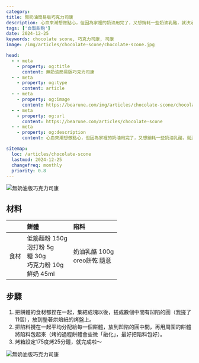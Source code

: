 ```yaml
---
category: 
title: 無奶油簡易版巧克力司康
description: 心血來潮想做點心，但因為家裡的奶油用完了，又想銷耗一些奶油乳酪，就決定來做一個帶奶油乳酪的司康！
tags: ['自製甜點']
date: 2024-12-25
keywords: chocolate scone, 巧克力司康, 司康
image: /img/articles/chocolate-scone/chocolate-scone.jpg

head:
  - - meta
    - property: og:title
      content: 無奶油簡易版巧克力司康
  - - meta
    - property: og:type
      content: article
  - - meta
    - property: og:image
      content: https://bearune.com/img/articles/chocolate-scone/chocolate-scone.jpg
  - - meta
    - property: og:url
      content: https://bearune.com/articles/chocolate-scone
  - - meta
    - property: og:description
      content: 心血來潮想做點心，但因為家裡的奶油用完了，又想銷耗一些奶油乳酪，就決定來做一個帶奶油乳酪的司康！

sitemap:
  loc: /articles/chocolate-scone
  lastmod: 2024-12-25
  changefreq: monthly
  priority: 0.8
---
```


![無奶油版巧克力司康](/img/articles/chocolate-scone/chocolate-scone.jpg)

## 材料

|       | 餅體                                                              | 陷料                           |
| :---: | :---------------------------------------------------------------- | :----------------------------- |
| 食材  | 低筋麵粉 150g<br>泡打粉 5g<br>糖 30g<br>巧克力粉 10g<br>鮮奶 45ml | 奶油乳酪 100g<br>oreo餅乾 隨意 |
   

## 步驟

1. 把餅體的食材都捏在一起，集結成塊以後，搓成數個中間有凹陷的圓（我搓了11個），放到墊著烘焙紙的烤盤上。
2. 把陷料攪在一起平均分配給每一個餅體，放到凹陷的圓中間，再用周圍的餅體將陷料包起來（烤的過程餅體會些微「融化」，最好把陷料包好）。
3. 烤箱設定175度烤25分鐘，就完成啦～

![無奶油版巧克力司康](/img/articles/chocolate-scone/chocolate-scone-2.jpg)